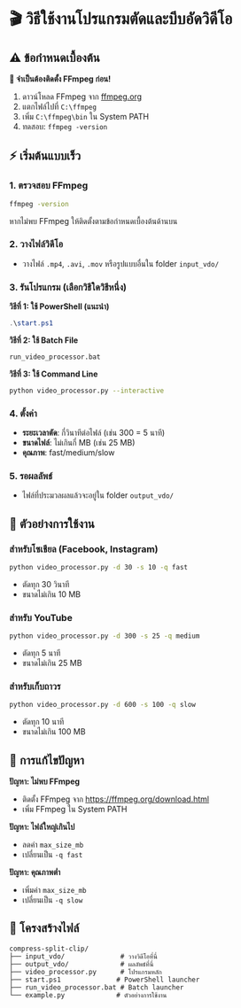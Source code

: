 # 🎬 วิธีใช้งานโปรแกรมตัดและบีบอัดวิดีโอ

## ⚠️ ข้อกำหนดเบื้องต้น

**🔴 จำเป็นต้องติดตั้ง FFmpeg ก่อน!**

1. ดาวน์โหลด FFmpeg จาก [ffmpeg.org](https://ffmpeg.org/download.html)
2. แตกไฟล์ไปที่ `C:\ffmpeg`
3. เพิ่ม `C:\ffmpeg\bin` ใน System PATH
4. ทดสอบ: `ffmpeg -version`

## ⚡ เริ่มต้นแบบเร็ว

### 1. ตรวจสอบ FFmpeg
```bash
ffmpeg -version
```
หากไม่พบ FFmpeg ให้ติดตั้งตามข้อกำหนดเบื้องต้นด้านบน

### 2. วางไฟล์วิดีโอ
- วางไฟล์ `.mp4`, `.avi`, `.mov` หรือรูปแบบอื่นใน folder `input_vdo/`

### 3. รันโปรแกรม (เลือกวิธีใดวิธีหนึ่ง)

**วิธีที่ 1: ใช้ PowerShell (แนะนำ)**
```powershell
.\start.ps1
```

**วิธีที่ 2: ใช้ Batch File**
```cmd
run_video_processor.bat
```

**วิธีที่ 3: ใช้ Command Line**
```bash
python video_processor.py --interactive
```

### 4. ตั้งค่า
- **ระยะเวลาตัด**: กี่วินาทีต่อไฟล์ (เช่น 300 = 5 นาที)
- **ขนาดไฟล์**: ไม่เกินกี่ MB (เช่น 25 MB)
- **คุณภาพ**: fast/medium/slow

### 5. รอผลลัพธ์
- ไฟล์ที่ประมวลผลแล้วจะอยู่ใน folder `output_vdo/`

## 🎯 ตัวอย่างการใช้งาน

### สำหรับโซเชียล (Facebook, Instagram)
```bash
python video_processor.py -d 30 -s 10 -q fast
```
- ตัดทุก 30 วินาที
- ขนาดไม่เกิน 10 MB

### สำหรับ YouTube
```bash
python video_processor.py -d 300 -s 25 -q medium
```
- ตัดทุก 5 นาที
- ขนาดไม่เกิน 25 MB

### สำหรับเก็บถาวร
```bash
python video_processor.py -d 600 -s 100 -q slow
```
- ตัดทุก 10 นาที
- ขนาดไม่เกิน 100 MB

## 🔧 การแก้ไขปัญหา

**ปัญหา: ไม่พบ FFmpeg**
- ติดตั้ง FFmpeg จาก https://ffmpeg.org/download.html
- เพิ่ม FFmpeg ใน System PATH

**ปัญหา: ไฟล์ใหญ่เกินไป**
- ลดค่า `max_size_mb`
- เปลี่ยนเป็น `-q fast`

**ปัญหา: คุณภาพต่ำ**
- เพิ่มค่า `max_size_mb`
- เปลี่ยนเป็น `-q slow`

## 📁 โครงสร้างไฟล์

```
compress-split-clip/
├── input_vdo/              # วางวิดีโอที่นี่
├── output_vdo/             # ผลลัพธ์ที่นี่
├── video_processor.py      # โปรแกรมหลัก
├── start.ps1              # PowerShell launcher
├── run_video_processor.bat # Batch launcher
└── example.py             # ตัวอย่างการใช้งาน
```
